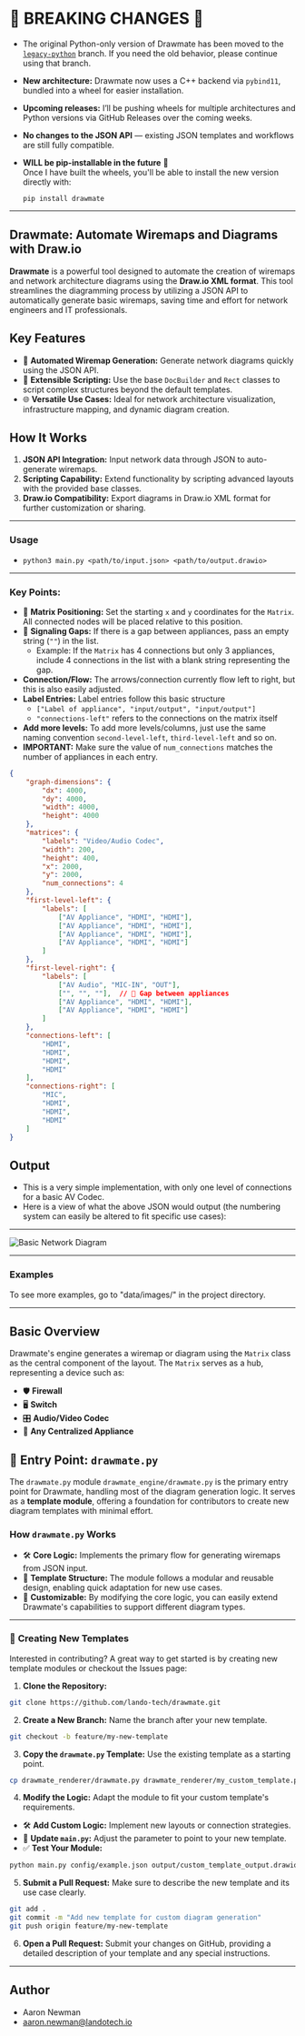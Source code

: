# 🚨 **BREAKING CHANGES** 🚨

- The original Python-only version of Drawmate has been moved to the [`legacy-python`](https://github.com/lando-tech/drawmate/tree/legacy) branch. If you need the old behavior, please continue using that branch.
- **New architecture:** Drawmate now uses a C++ backend via `pybind11`, bundled into a wheel for easier installation.
- **Upcoming releases:** I’ll be pushing wheels for multiple architectures and Python versions via GitHub Releases over the coming weeks.
- **No changes to the JSON API** — existing JSON templates and workflows are still fully compatible.
- **WILL be pip-installable in the future** 🎉  
  Once I have built the wheels, you'll be able to install the new version directly with:
  
  ```
  pip install drawmate
  ```
---

## **Drawmate: Automate Wiremaps and Diagrams with Draw.io**

**Drawmate** is a powerful tool designed to automate the creation of wiremaps and network architecture diagrams using the **Draw.io XML format**. This tool streamlines the diagramming process by utilizing a JSON API to automatically generate basic wiremaps, saving time and effort for network engineers and IT professionals.

## **Key Features**
- 🚀 **Automated Wiremap Generation:** Generate network diagrams quickly using the JSON API.
- 🔧 **Extensible Scripting:** Use the base `DocBuilder` and `Rect` classes to script complex structures beyond the default templates.
- 🌐 **Versatile Use Cases:** Ideal for network architecture visualization, infrastructure mapping, and dynamic diagram creation.

## **How It Works**
1. **JSON API Integration:** Input network data through JSON to auto-generate wiremaps.
2. **Scripting Capability:** Extend functionality by scripting advanced layouts with the provided base classes.
3. **Draw.io Compatibility:** Export diagrams in Draw.io XML format for further customization or sharing.

---

### **Usage**
- ```python3 main.py <path/to/input.json> <path/to/output.drawio>```

---

### **Key Points:**
- 📍 **Matrix Positioning:** Set the starting `x` and `y` coordinates for the `Matrix`. All connected nodes will be placed relative to this position.
- 🚫 **Signaling Gaps:** If there is a gap between appliances, pass an empty string (`""`) in the list. 
    - Example: If the `Matrix` has 4 connections but only 3 appliances, include 4 connections in the list with a blank string representing the gap.
- **Connection/Flow:** The arrows/connection currently flow left to right, but this is also easily adjusted.
- **Label Entries:** Label entries follow this basic structure
  - `["Label of appliance", "input/output", "input/output"]`
  - `"connections-left"` refers to the connections on the matrix itself
- **Add more levels:** To add more levels/columns, just use the same naming convention `second-level-left`, `third-level-left` and so on.
- **IMPORTANT:** Make sure the value of `num_connections` matches the number of appliances in each entry.

```json
{
    "graph-dimensions": {
        "dx": 4000,
        "dy": 4000,
        "width": 4000,
        "height": 4000
    },
    "matrices": {
        "labels": "Video/Audio Codec",
        "width": 200,
        "height": 400,
        "x": 2000,
        "y": 2000,
        "num_connections": 4
    },
    "first-level-left": {
        "labels": [
            ["AV Appliance", "HDMI", "HDMI"],
            ["AV Appliance", "HDMI", "HDMI"],
            ["AV Appliance", "HDMI", "HDMI"],
            ["AV Appliance", "HDMI", "HDMI"]
        ]
    },
    "first-level-right": {
        "labels": [
            ["AV Audio", "MIC-IN", "OUT"],
            ["", "", ""],  // 🚫 Gap between appliances
            ["AV Appliance", "HDMI", "HDMI"],
            ["AV Appliance", "HDMI", "HDMI"]
        ]
    },
    "connections-left": [
        "HDMI",
        "HDMI",
        "HDMI",
        "HDMI"
    ],
    "connections-right": [
        "MIC",
        "HDMI",
        "HDMI",
        "HDMI"
    ]
}
```
## Output

- This is a very simple implementation, with only one level of connections for a basic AV Codec.
- Here is a view of what the above JSON would output (the numbering system can easily be altered to fit specific use cases):
 
---

![Basic Network Diagram](data/images/test.drawio.png)

---

### **Examples** ###
To see more examples, go to "data/images/" in the project directory.

---

## **Basic Overview**

Drawmate's engine generates a wiremap or diagram using the `Matrix` class as the central component of the layout. The `Matrix` serves as a hub, representing a device such as:

- 🛡️ **Firewall**
- 🖥️ **Switch**
- 🎛️ **Audio/Video Codec**
- 🔗 **Any Centralized Appliance**

## 🧠 **Entry Point: `drawmate.py`**

The `drawmate.py` module `drawmate_engine/drawmate.py` is the primary entry point for Drawmate, handling most of the diagram generation logic. It serves as a **template module**, offering a foundation for contributors to create new diagram templates with minimal effort.

### **How `drawmate.py` Works**
- 🛠️ **Core Logic:** Implements the primary flow for generating wiremaps from JSON input.
- 📑 **Template Structure:** The module follows a modular and reusable design, enabling quick adaptation for new use cases.
- 🔄 **Customizable:** By modifying the core logic, you can easily extend Drawmate's capabilities to support different diagram types.

---

### 🧬 **Creating New Templates**

Interested in contributing? A great way to get started is by creating new template modules or checkout the Issues page:

1. **Clone the Repository:**
```bash
git clone https://github.com/lando-tech/drawmate.git
```

2. **Create a New Branch:** Name the branch after your new template.
```bash
git checkout -b feature/my-new-template
```

3. **Copy the `drawmate.py` Template:** Use the existing template as a starting point.
```bash
cp drawmate_renderer/drawmate.py drawmate_renderer/my_custom_template.py
```

4. **Modify the Logic:** Adapt the module to fit your custom template's requirements.
- 🛠️ **Add Custom Logic:** Implement new layouts or connection strategies.
- 📑 **Update `main.py`:** Adjust the parameter to point to your new template.
- ✅ **Test Your Module:**
```bash
python main.py config/example.json output/custom_template_output.drawio
```

5. **Submit a Pull Request:** Make sure to describe the new template and its use case clearly.
```bash
git add .
git commit -m "Add new template for custom diagram generation"
git push origin feature/my-new-template
```

6. **Open a Pull Request:** Submit your changes on GitHub, providing a detailed description of your template and any special instructions.

---

## Author

+ Aaron Newman
+ <aaron.newman@landotech.io>
